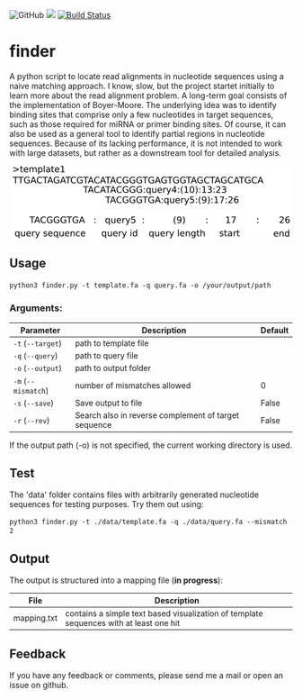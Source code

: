 ![GitHub](https://img.shields.io/github/license/mschemmel/motifs)
<img src="https://img.shields.io/badge/python-3.6--3.9-9cf.svg?style=flat">
[![Build Status](https://travis-ci.org/mschemmel/motifs.svg?branch=master)](https://travis-ci.org/mschemmel/motifs)

# finder

A python script to locate read alignments in nucleotide sequences using a naive matching approach. I know, slow, but the project startet initially to learn more about the read alignment problem. A long-term goal consists of the implementation of Boyer-Moore. The underlying idea was to identify binding sites that comprise only a few nucleotides in target sequences, such as those required for miRNA or primer binding sites. Of course, it can also be used as a general tool to identify partial regions in nucleotide sequences. Because of its lacking performance, it is not intended to work with large datasets, but rather as a downstream tool for detailed analysis. 
<p align="center">
<img src="/images/illustrate_mapping.png">
</p>

## Usage
```
python3 finder.py -t template.fa -q query.fa -o /your/output/path 
```
### Arguments:
| Parameter | Description | Default |
| --------- | ----------- | --------|
| `-t` (`--target`) | path to template file ||
| `-q` (`--query`) | path to query file ||
| `-o` (`--output`) | path to output folder ||
| `-m` (`--mismatch`) | number of mismatches allowed | 0 |
| `-s` (`--save`) | Save output to file | False |
| `-r` (`--rev`) | Search also in reverse complement of target sequence | False |

If the output path (-o) is not specified, the current working directory is used.
## Test

The 'data' folder contains files with arbitrarily generated nucleotide sequences for testing purposes. Try them out using:

```
python3 finder.py -t ./data/template.fa -q ./data/query.fa --mismatch 2
```
## Output
The output is structured into a mapping file (__in progress__):

| File | Description |
| ---- | ----------- |
| mapping.txt | contains a simple text based visualization of template sequences with at least one hit |

## Feedback
If you have any feedback or comments, please send me a mail or open an issue on github.
